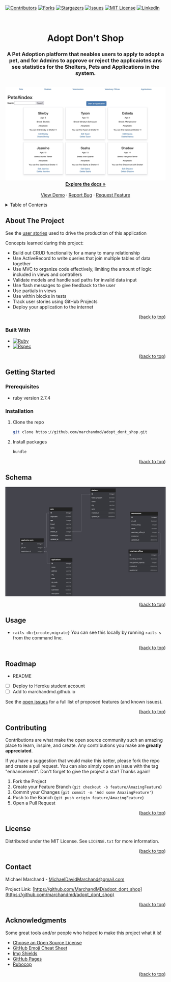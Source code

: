 <!-- Improved compatibility of back to top link: See: https://github.com/marchandmd/adopt_dont_shop/pull/73 -->

<a name="readme-top"></a>

<!--
*** Thanks for checking out the adopt_dont_shop. If you have a suggestion
*** that would make this better, please fork the repo and create a pull request
*** or simply open an issue with the tag "enhancement".
*** Don't forget to give the project a star!
*** Thanks again! Now go create something AMAZING! :D
-->

<!-- PROJECT SHIELDS -->
<!--
*** I'm using markdown "reference style" links for readability.
*** Reference links are enclosed in brackets [ ] instead of parentheses ( ).
*** See the bottom of this document for the declaration of the reference variables
*** for contributors-url, forks-url, etc. This is an optional, concise syntax you may use.
*** https://www.markdownguide.org/basic-syntax/#reference-style-links
-->

[![Contributors][contributors-shield]][contributors-url]
[![Forks][forks-shield]][forks-url]
[![Stargazers][stars-shield]][stars-url]
[![Issues][issues-shield]][issues-url]
[![MIT License][license-shield]][license-url]
[![LinkedIn][linkedin-shield]][linkedin-url]

<!-- PROJECT LOGO -->
<br />
<div align="center">

  <h1 align="center">Adopt Don't Shop</h1>

  <p align="center">
    <h3>A Pet Adoption platform that neables users to apply to adopt a pet, and for Admins to approve or reject the applicaiotns ans see statistics for the Shelters, Pets and Applications in the system.</h3>
    <br />
  <img src="app/assets/images/ads_homepage.jpg" />
    <br />
    <a href="https://github.com/turingschool-examples/adopt_dont_shop"><strong>Explore the docs »</strong></a>
    <br />
    <br />
    <a href="https://github.com/marchandmd/adopt_dont_shop">View Demo</a>
    ·
    <a href="https://github.com/marchandmd/adopt_dont_shop/issues">Report Bug</a>
    ·
    <a href="https://github.com/marchandmd/adopt_dont_shop/issues">Request Feature</a>
  </p>
</div>

<!-- TABLE OF CONTENTS -->
<details>
  <summary>Table of Contents</summary>
  <ol>
    <li>
      <a href="#about-the-project">About The Project</a>
      <ul>
        <li><a href="#built-with">Built With</a></li>
      </ul>
    </li>
    <li>
      <a href="#getting-started">Getting Started</a>
      <ul>
        <li><a href="#prerequisites">Prerequisites</a></li>
        <li><a href="#installation">Installation</a></li>
      </ul>
    </li>
    <li><a href="#schema">Schema</a></li>
    <li><a href="#usage">Usage</a></li>
    <li><a href="#roadmap">Roadmap</a></li>
    <li><a href="#contributing">Contributing</a></li>
    <li><a href="#license">License</a></li>
    <li><a href="#contact">Contact</a></li>
    <li><a href="#acknowledgments">Acknowledgments</a></li>
  </ol>
</details>

<!-- ABOUT THE PROJECT -->

## About The Project

See the [user stories](https://github.com/turingschool-examples/adopt_dont_shop/blob/main/doc/user_stories.md) used to drive the production of this application

Concepts learned during this project:

- Build out CRUD functionality for a many to many relationship
- Use ActiveRecord to write queries that join multiple tables of data together
- Use MVC to organize code effectively, limiting the amount of logic included in views and controllers
- Validate models and handle sad paths for invalid data input
- Use flash messages to give feedback to the user
- Use partials in views
- Use within blocks in tests
- Track user stories using GitHub Projects
- Deploy your application to the internet



<p align="right">(<a href="#readme-top">back to top</a>)</p>

### Built With

-   [![Ruby][ruby.com]][ruby-url]
-   [![Rspec][rspec.com]][rspec-url]

<p align="right">(<a href="#readme-top">back to top</a>)</p>

<!-- GETTING STARTED -->

## Getting Started

### Prerequisites

- ruby version 2.7.4

### Installation

1. Clone the repo
    ```sh
    git clone https://github.com/marchandmd/adopt_dont_shop.git
    ```
2. Install packages
    ```sh
    bundle
    ```

<p align="right">(<a href="#readme-top">back to top</a>)</p>

<!-- Schema -->

## Schema

<img src="app/assets/images/adopt_dont_shop_schema.jpg" />


<p align="right">(<a href="#readme-top">back to top</a>)</p>

<!-- USAGE EXAMPLES -->

## Usage

- `rails db:{create,migrate}`
You can see this locally by running `rails s` from the command line.


<p align="right">(<a href="#readme-top">back to top</a>)</p>

<!-- ROADMAP -->

## Roadmap

- README
- [ ] Deploy to Heroku student account
- [ ] Add to marchandmd.github.io

See the [open issues](https://github.com/marchandmd/adopt_dont_shop/issues) for a full list of proposed features (and known issues).

<p align="right">(<a href="#readme-top">back to top</a>)</p>

<!-- CONTRIBUTING -->

## Contributing

Contributions are what make the open source community such an amazing place to learn, inspire, and create. Any contributions you make are **greatly appreciated**.

If you have a suggestion that would make this better, please fork the repo and create a pull request. You can also simply open an issue with the tag "enhancement".
Don't forget to give the project a star! Thanks again!

1. Fork the Project
2. Create your Feature Branch (`git checkout -b feature/AmazingFeature`)
3. Commit your Changes (`git commit -m 'Add some AmazingFeature'`)
4. Push to the Branch (`git push origin feature/AmazingFeature`)
5. Open a Pull Request

<p align="right">(<a href="#readme-top">back to top</a>)</p>

<!-- LICENSE -->

## License

Distributed under the MIT License. See `LICENSE.txt` for more information.

<p align="right">(<a href="#readme-top">back to top</a>)</p>

<!-- CONTACT -->

## Contact

Michael Marchand - MichaelDavidMarchand@gmail.com

Project Link: [https://github.com/MarchandMD/adopt_dont_shop](https://github.com/marchandmd/adopt_dont_shop)

<p align="right">(<a href="#readme-top">back to top</a>)</p>

<!-- ACKNOWLEDGMENTS -->

## Acknowledgments

Some great tools and/or people who helped to make this project what it is!

-   [Choose an Open Source License](https://choosealicense.com)
-   [GitHub Emoji Cheat Sheet](https://www.webpagefx.com/tools/emoji-cheat-sheet)
-   [Img Shields](https://shields.io)
-   [GitHub Pages](https://pages.github.com)
-   [Rubocop](https://rubocop.org/)

<p align="right">(<a href="#readme-top">back to top</a>)</p>

<!-- MARKDOWN LINKS & IMAGES -->
<!-- https://www.markdownguide.org/basic-syntax/#reference-style-links -->

[contributors-shield]: https://img.shields.io/github/contributors/marchandmd/adopt_dont_shop.svg?style=for-the-badge
[contributors-url]: https://github.com/marchandmd/adopt_dont_shop/graphs/contributors
[forks-shield]: https://img.shields.io/github/forks/marchandmd/adopt_dont_shop.svg?style=for-the-badge
[forks-url]: https://github.com/marchandmd/adopt_dont_shop/network/members
[stars-shield]: https://img.shields.io/github/stars/marchandmd/adopt_dont_shop.svg?style=for-the-badge
[stars-url]: https://github.com/marchandmd/adopt_dont_shop/stargazers
[issues-shield]: https://img.shields.io/github/issues/marchandmd/adopt_dont_shop.svg?style=for-the-badge
[issues-url]: https://github.com/marchandmd/adopt_dont_shop/issues
[license-shield]: https://img.shields.io/github/license/marchandmd/adopt_dont_shop.svg?style=for-the-badge
[license-url]: https://github.com/marchandmd/adopt_dont_shop/blob/master/LICENSE.txt
[linkedin-shield]: https://img.shields.io/badge/-LinkedIn-black.svg?style=for-the-badge&logo=linkedin&colorB=555
[linkedin-url]: https://linkedin.com/in/marchandmd1
[product-screenshot]: images/screenshot.png
[bootstrap.com]: https://img.shields.io/badge/Bootstrap-563D7C?style=for-the-badge&logo=bootstrap&logoColor=white
[bootstrap-url]: https://getbootstrap.com
[ruby.com]: https://img.shields.io/badge/ruby-v2.7.4-red
[ruby-url]: https://ruby-doc.org/core-2.7.4/
[rspec.com]: https://img.shields.io/badge/rspec-v3.11-success
[rspec-url]: https://rspec.info/documentation/
